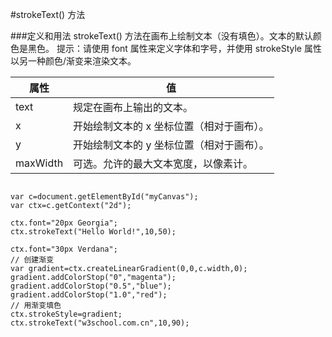 #strokeText() 方法

###定义和用法
strokeText() 方法在画布上绘制文本（没有填色）。文本的默认颜色是黑色。
提示：请使用 font 属性来定义字体和字号，并使用 strokeStyle 属性以另一种颜色/渐变来渲染文本。



|属性|值
|-----|----|
|text        |规定在画布上输出的文本。
|x           |开始绘制文本的 x 坐标位置（相对于画布）。
|y           |开始绘制文本的 y 坐标位置（相对于画布）。
|maxWidth    |可选。允许的最大文本宽度，以像素计。



```

var c=document.getElementById("myCanvas");
var ctx=c.getContext("2d");

ctx.font="20px Georgia";
ctx.strokeText("Hello World!",10,50);

ctx.font="30px Verdana";
// 创建渐变
var gradient=ctx.createLinearGradient(0,0,c.width,0);
gradient.addColorStop("0","magenta");
gradient.addColorStop("0.5","blue");
gradient.addColorStop("1.0","red");
// 用渐变填色
ctx.strokeStyle=gradient;
ctx.strokeText("w3school.com.cn",10,90);


```